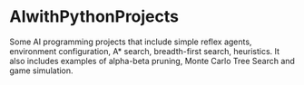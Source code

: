 # AIwithPythonProjects
Some AI programming projects that include simple reflex agents, environment configuration, A* search, breadth-first search, heuristics. It also includes examples of alpha-beta pruning, Monte Carlo Tree Search and game simulation.

